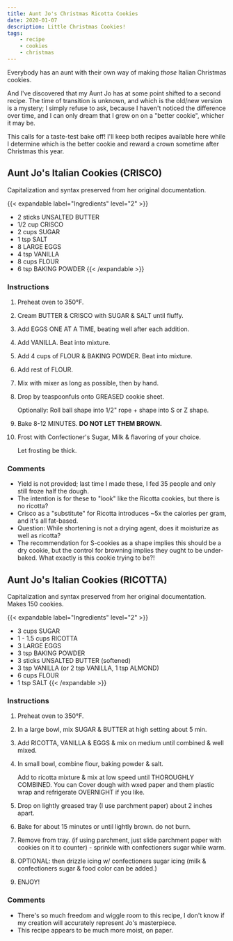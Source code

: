 ```yaml
---
title: Aunt Jo's Christmas Ricotta Cookies
date: 2020-01-07
description: Little Christmas Cookies!
tags:
    - recipe
    - cookies
    - christmas
---
```


Everybody has an aunt with their own way of making *those* Italian Christmas cookies.

And I've discovered that my Aunt Jo has at some point shifted to a second recipe. The time of transition is unknown, and which is the old/new version is a mystery; I simply refuse to ask, because I haven't noticed the difference over time, and I can only dream that I grew on on a "better cookie", whicher it may be.

This calls for a taste-test bake off! I'll keep both recipes available here while I determine which is the better cookie and reward a crown sometime after Christmas this year.

## Aunt Jo's Italian Cookies (CRISCO)
Capitalization and syntax preserved from her original documentation.

{{< expandable label="Ingredients" level="2" >}}
- 2 sticks UNSALTED BUTTER
- 1/2 cup CRISCO
- 2 cups SUGAR
- 1 tsp SALT
- 8 LARGE EGGS
- 4 tsp VANILLA
- 8 cups FLOUR
- 6 tsp BAKING POWDER
{{< /expandable >}}


### Instructions
1. Preheat oven to 350°F.
2. Cream BUTTER & CRISCO with SUGAR & SALT until fluffy.
3. Add EGGS ONE AT A TIME, beating well after each addition.
4. Add VANILLA. Beat into mixture.
5. Add 4 cups of FLOUR & BAKING POWDER. Beat into mixture.
6. Add rest of FLOUR.
7. Mix with mixer as long as possible, then by hand.
8. Drop by teaspoonfuls onto GREASED cookie sheet.
   
    Optionally: Roll ball shape into 1/2" rope + shape into S or Z shape.
9.  Bake 8-12 MINUTES. **DO NOT LET THEM BROWN.**
10. Frost with Confectioner's Sugar, Milk & flavoring of your choice.

    Let frosting be thick.

### Comments
- Yield is not provided; last time I made these, I fed 35 people and only still froze half the dough.
- The intention is for these to "look" like the Ricotta cookies, but there is no ricotta?
- Crisco as a "substitute" for Ricotta introduces ~5x the calories per gram, and it's all fat-based.
- Question: While shortening is not a drying agent, does it moisturize as well as ricotta?
- The recommendation for S-cookies as a shape implies this should be a dry cookie, but the control for browning implies they ought to be under-baked. What exactly is this cookie trying to be?!

## Aunt Jo's Italian Cookies (RICOTTA)
Capitalization and syntax preserved from her original documentation.
Makes 150 cookies.

{{< expandable label="Ingredients" level="2" >}}
- 3 cups SUGAR
- 1 - 1.5 cups RICOTTA
- 3 LARGE EGGS
- 3 tsp BAKING POWDER
- 3 sticks UNSALTED BUTTER (softened)
- 3 tsp VANILLA (or 2 tsp VANILLA, 1 tsp ALMOND)
- 6 cups FLOUR
- 1 tsp SALT
{{< /expandable >}}

### Instructions
1. Preheat oven to 350°F.
2. In a large bowl, mix SUGAR & BUTTER at high setting about 5 min.
3. Add RICOTTA, VANILLA & EGGS & mix on medium until combined & well mixed.
4. In small bowl, combine flour, baking powder & salt.

    Add to ricotta mixture & mix at low speed until THOROUGHLY COMBINED. You can Cover dough with wxed paper and them plastic wrap and refrigerate OVERNIGHT if you like.
5. Drop on lightly greased tray (I use parchment paper) about 2 inches apart.
6. Bake for about 15 minutes or until lightly brown. do not burn.
7. Remove from tray. (if using parchment, just slide parchment paper with cookies on it to counter) - sprinkle with confectioners sugar while warm.
8. OPTIONAL: then drizzle icing w/ confectioners sugar icing (milk & confectioners sugar & food color can be added.)
9. ENJOY!

### Comments
- There's so much freedom and wiggle room to this recipe, I don't know if my creation will accurately represent Jo's masterpiece.
- This recipe appears to be much more moist, on paper.